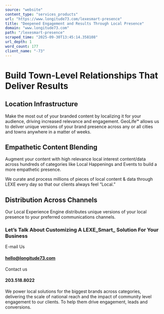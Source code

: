 ```yaml
---
source: "website"
content_type: "services_products"
url: "https://www.longitude73.com/lexesmart-presence"
title: "Deepened Engagement and Results Through Local Presence"
domain: "www.longitude73.com"
path: "/lexesmart-presence"
scraped_time: "2025-09-30T13:45:14.358108"
url_depth: 1
word_count: 177
client_name: "-73"
---
```


# Build Town-Level Relationships That Deliver Results

## Location Infrastructure

Make the most out of your branded content by localizing it for your audience, driving increased relevance and engagement. GeoLife℠ allows us to deliver unique versions of your brand presence across any or all cities and towns anywhere in a matter of weeks.

## Empathetic Content Blending

Augment your content with high relevance local interest content/data across hundreds of categories like Local Happenings and Events to build a more empathetic presence.

We curate and process millions of pieces of local content & data through LEXE every day so that our clients always feel “Local.”

## Distribution Across Channels

Our Local Experience Engine distributes unique versions of your local presence to your preferred communications channels.

### Let’s Talk About Customizing A LEXE_Smart_ Solution For Your Business

E-mail Us

#### hello@longitude73.com

Contact us

#### 203.518.8022

We power local solutions for the biggest brands across categories, delivering the scale of national reach and the impact of community level engagement to our clients. To help them drive engagement, leads and conversions.